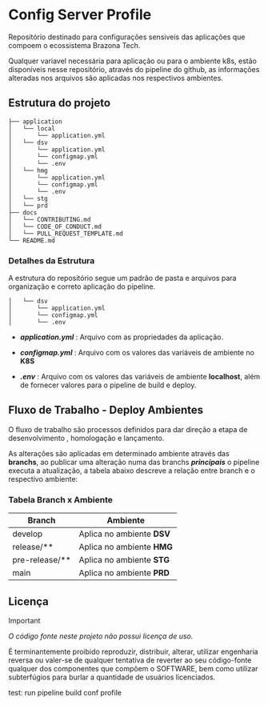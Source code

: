# Config Server Profile  

Repositório destinado para configurações sensiveis das aplicações que compoem o ecossistema Brazona Tech.



Qualquer variavel necessária para aplicação ou para o ambiente k8s, estão disponíveis nesse repositório, através do pipeline do github, as informações alteradas nos arquivos são aplicadas nos respectivos ambientes.

## Estrutura do projeto

``` text
├── application
│   └── local
│       └── application.yml
│   └── dsv
│       └── application.yml
│       └── configmap.yml
│       └── .env
│   └── hmg
│       └── application.yml
│       └── configmap.yml
│       └── .env
│   └── stg
│   └── prd
├── docs
│   └── CONTRIBUTING.md
│   └── CODE_OF_CONDUCT.md
│   └── PULL_REQUEST_TEMPLATE.md
└── README.md
```

### Detalhes da Estrutura

A estrutura do repositório segue um padrão de pasta e arquivos para organização e correto aplicação do pipeline.

``` text
│   └── dsv
│       └── application.yml
│       └── configmap.yml
│       └── .env
```

- ***application.yml*** : Arquivo com as propriedades da aplicação.

- ***configmap.yml*** : Arquivo com os valores das variáveis de ambiente no **K8S**

- ***.env*** : Arquivo com os valores das variáveis de ambiente **localhost**, além de fornecer valores para o pipeline de build e deploy.

## Fluxo de Trabalho - Deploy Ambientes

O fluxo de trabalho são processos definidos para dar direção a etapa de desenvolvimento , homologação e lançamento.

As alterações são aplicadas em determinado ambiente através das **branchs**, ao publicar uma alteração numa das branchs ***principais*** o pipeline executa a atualização, a tabela abaixo descreve a relação entre branch e o respectivo ambiente:

### Tabela Branch x Ambiente

| Branch | Ambiente |
| --- | --- |
| develop | Aplica no ambiente __DSV__ |
| release/** | Aplica no ambiente __HMG__ |
| pre-release/** | Aplica no ambiente __STG__ |
| main | Aplica no ambiente __PRD__ |

## Licença

> [!IMPORTANT]
> *O código fonte neste projeto não possui licença de uso.*

É terminantemente proibido reproduzir, distribuir, alterar, utilizar engenharia reversa ou valer-se de qualquer tentativa de reverter ao seu código-fonte qualquer dos componentes que compõem o SOFTWARE, bem como utilizar subterfúgios para burlar a quantidade de usuários licenciados.

test: run pipeline build conf profile
